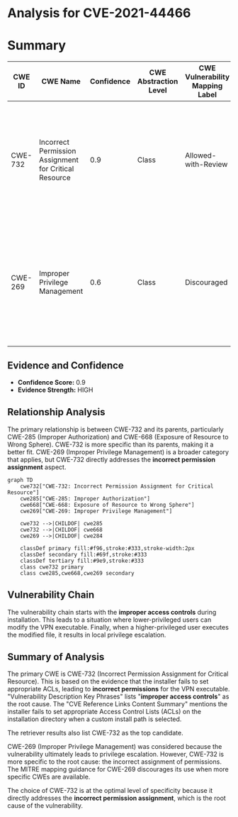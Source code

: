 # Analysis for CVE-2021-44466

# Summary
| CWE ID | CWE Name | Confidence | CWE Abstraction Level | CWE Vulnerability Mapping Label | CWE-Vulnerability Mapping Notes |
|---|---|---|---|---|---|
| CWE-732 | Incorrect Permission Assignment for Critical Resource | 0.9 | Class | Allowed-with-Review | Primary CWE: The installer **incorrectly assigns permissions**, allowing lower-privileged users to replace the VPN executable. |
| CWE-269 | Improper Privilege Management | 0.6 | Class | Discouraged | Secondary Candidate: The **improper access controls** can be seen as a failure in privilege management, but CWE-732 is a more direct match. |

## Evidence and Confidence

*   **Confidence Score:** 0.9
*   **Evidence Strength:** HIGH

## Relationship Analysis
The primary relationship is between CWE-732 and its parents, particularly CWE-285 (Improper Authorization) and CWE-668 (Exposure of Resource to Wrong Sphere). CWE-732 is more specific than its parents, making it a better fit. CWE-269 (Improper Privilege Management) is a broader category that applies, but CWE-732 directly addresses the **incorrect permission assignment** aspect.

```mermaid
graph TD
    cwe732["CWE-732: Incorrect Permission Assignment for Critical Resource"]
    cwe285["CWE-285: Improper Authorization"]
    cwe668["CWE-668: Exposure of Resource to Wrong Sphere"]
    cwe269["CWE-269: Improper Privilege Management"]

    cwe732 -->|CHILDOF| cwe285
    cwe732 -->|CHILDOF| cwe668
    cwe269 -->|CHILDOF| cwe284

    classDef primary fill:#f96,stroke:#333,stroke-width:2px
    classDef secondary fill:#69f,stroke:#333
    classDef tertiary fill:#9e9,stroke:#333
    class cwe732 primary
    class cwe285,cwe668,cwe269 secondary
```

## Vulnerability Chain
The vulnerability chain starts with the **improper access controls** during installation. This leads to a situation where lower-privileged users can modify the VPN executable. Finally, when a higher-privileged user executes the modified file, it results in local privilege escalation.

## Summary of Analysis
The primary CWE is CWE-732 (Incorrect Permission Assignment for Critical Resource). This is based on the evidence that the installer fails to set appropriate ACLs, leading to **incorrect permissions** for the VPN executable. "Vulnerability Description Key Phrases" lists "**improper access controls**" as the root cause. The "CVE Reference Links Content Summary" mentions the installer fails to set appropriate Access Control Lists (ACLs) on the installation directory when a custom install path is selected.

The retriever results also list CWE-732 as the top candidate.

CWE-269 (Improper Privilege Management) was considered because the vulnerability ultimately leads to privilege escalation. However, CWE-732 is more specific to the root cause: the incorrect assignment of permissions. The MITRE mapping guidance for CWE-269 discourages its use when more specific CWEs are available.

The choice of CWE-732 is at the optimal level of specificity because it directly addresses the **incorrect permission assignment**, which is the root cause of the vulnerability.